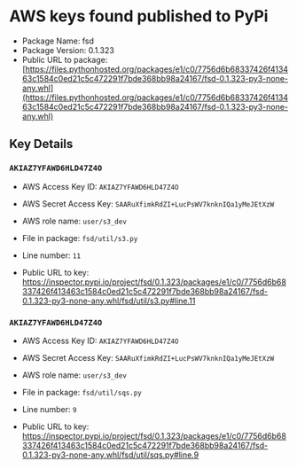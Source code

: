 # AWS keys found published to PyPi

* Package Name: fsd
* Package Version: 0.1.323
* Public URL to package: [https://files.pythonhosted.org/packages/e1/c0/7756d6b68337426f413463c1584c0ed21c5c472291f7bde368bb98a24167/fsd-0.1.323-py3-none-any.whl](https://files.pythonhosted.org/packages/e1/c0/7756d6b68337426f413463c1584c0ed21c5c472291f7bde368bb98a24167/fsd-0.1.323-py3-none-any.whl)

## Key Details

### `AKIAZ7YFAWD6HLD47Z4O`

* AWS Access Key ID: `AKIAZ7YFAWD6HLD47Z4O`
* AWS Secret Access Key: `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` 
* AWS role name: `user/s3_dev`
* File in package: `fsd/util/s3.py`
* Line number: `11`

* Public URL to key: https://inspector.pypi.io/project/fsd/0.1.323/packages/e1/c0/7756d6b68337426f413463c1584c0ed21c5c472291f7bde368bb98a24167/fsd-0.1.323-py3-none-any.whl/fsd/util/s3.py#line.11



### `AKIAZ7YFAWD6HLD47Z4O`

* AWS Access Key ID: `AKIAZ7YFAWD6HLD47Z4O`
* AWS Secret Access Key: `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` 
* AWS role name: `user/s3_dev`
* File in package: `fsd/util/sqs.py`
* Line number: `9`

* Public URL to key: https://inspector.pypi.io/project/fsd/0.1.323/packages/e1/c0/7756d6b68337426f413463c1584c0ed21c5c472291f7bde368bb98a24167/fsd-0.1.323-py3-none-any.whl/fsd/util/sqs.py#line.9



